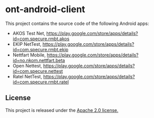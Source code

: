 # ont-android-client
This project contains the source code of the following Android apps:
* AKOS Test Net, https://play.google.com/store/apps/details?id=com.specure.rmbt.akos
* EKIP NetTest, https://play.google.com/store/apps/details?id=com.specure.rmbt.ekip
* Nettfart Mobile, https://play.google.com/store/apps/details?id=no.nkom.nettfart.beta
* Open Nettest, https://play.google.com/store/apps/details?id=com.specure.nettest
* Ratel NetTest, https://play.google.com/store/apps/details?id=com.specure.rmbt.ratel

## License
This project is released under the [Apache 2.0 license.](LICENSE.txt)
